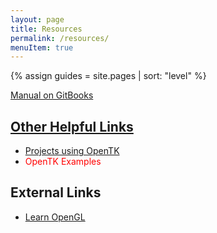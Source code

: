 ```yaml
---
layout: page
title: Resources
permalink: /resources/
menuItem: true
---
```


<!-- Content -->
{% assign guides = site.pages | sort: "level" %}

<div class="col-lg-4 col-sm-12">
	<a class="h2" href="https://daerogami.gitbooks.io/opentk-manual/" target="_blank">Manual on GitBooks</h2>
</div>

<div class="col-lg-4 col-sm-12">
	<h2>Other Helpful Links</h2>
	<ul>
		<li>
			<a href="{{ "/projects/" | prepend: site.baseurl }}">
				Projects using OpenTK
			</a>
		</li>
		<li>
			<span style="color:red">OpenTK Examples</span>
		</li>
	</ul>
	<h2>External Links</h2>
	<ul>
		<li>
			<a href="https://learnopengl.com/">Learn OpenGL</a>
		</li>
	</ul>
</div>